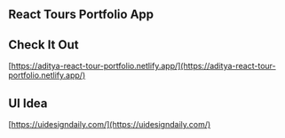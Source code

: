 ## React Tours Portfolio App

## Check It Out

[https://aditya-react-tour-portfolio.netlify.app/](https://aditya-react-tour-portfolio.netlify.app/)

## UI Idea

[https://uidesigndaily.com/](https://uidesigndaily.com/)
